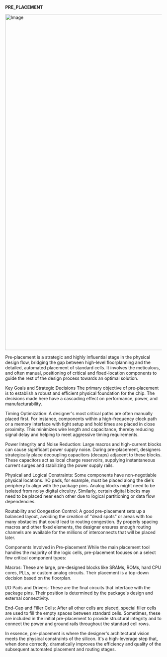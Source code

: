 **PRE_PLACEMENT**

<img width="1920" height="1080" alt="Image" src="https://github.com/user-attachments/assets/30287345-1c8f-4341-bd9f-eadf8d310a97" />


Pre-placement is a strategic and highly influential stage in the physical design flow, bridging the gap between high-level floorplanning and the detailed, automated placement of standard cells. It involves the meticulous, and often manual, positioning of critical and fixed-location components to guide the rest of the design process towards an optimal solution.

Key Goals and Strategic Decisions
The primary objective of pre-placement is to establish a robust and efficient physical foundation for the chip. The decisions made here have a cascading effect on performance, power, and manufacturability.

Timing Optimization: A designer's most critical paths are often manually placed first. For instance, components within a high-frequency clock path or a memory interface with tight setup and hold times are placed in close proximity. This minimizes wire length and capacitance, thereby reducing signal delay and helping to meet aggressive timing requirements.

Power Integrity and Noise Reduction: Large macros and high-current blocks can cause significant power supply noise. During pre-placement, designers strategically place decoupling capacitors (decaps) adjacent to these blocks. These capacitors act as local charge reservoirs, supplying instantaneous current surges and stabilizing the power supply rails.

Physical and Logical Constraints: Some components have non-negotiable physical locations. I/O pads, for example, must be placed along the die's periphery to align with the package pins. Analog blocks might need to be isolated from noisy digital circuitry. Similarly, certain digital blocks may need to be placed near each other due to logical partitioning or data flow dependencies.

Routability and Congestion Control: A good pre-placement sets up a balanced layout, avoiding the creation of "dead spots" or areas with too many obstacles that could lead to routing congestion. By properly spacing macros and other fixed elements, the designer ensures enough routing channels are available for the millions of interconnects that will be placed later.

Components Involved in Pre-placement
While the main placement tool handles the majority of the logic cells, pre-placement focuses on a select few critical component types:

Macros: These are large, pre-designed blocks like SRAMs, ROMs, hard CPU cores, PLLs, or custom analog circuits. Their placement is a top-down decision based on the floorplan.

I/O Pads and Drivers: These are the final circuits that interface with the package pins. Their position is determined by the package's design and external connectivity.

End-Cap and Filler Cells: After all other cells are placed, special filler cells are used to fill the empty spaces between standard cells. Sometimes, these are included in the initial pre-placement to provide structural integrity and to connect the power and ground rails throughout the standard cell rows.

In essence, pre-placement is where the designer's architectural vision meets the physical constraints of the silicon. It's a high-leverage step that, when done correctly, dramatically improves the efficiency and quality of the subsequent automated placement and routing stages.
